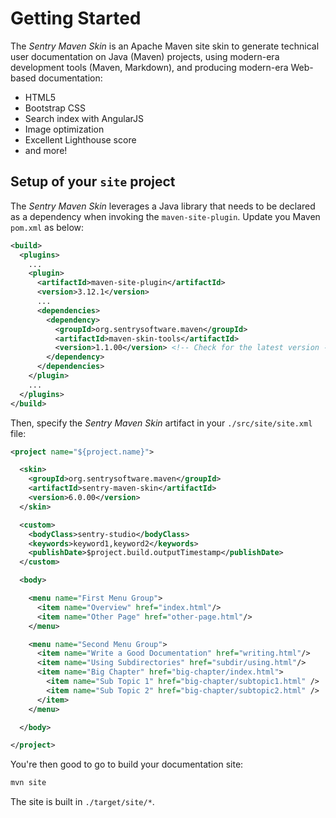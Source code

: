# Getting Started

The *Sentry Maven Skin* is an Apache Maven site skin to generate technical user documentation on Java (Maven) projects, using modern-era development tools (Maven, Markdown), and producing modern-era Web-based documentation:

* HTML5
* Bootstrap CSS
* Search index with AngularJS
* Image optimization
* Excellent Lighthouse score
* and more!

## Setup of your `site` project

The *Sentry Maven Skin* leverages a Java library that needs to be declared as a dependency when invoking the `maven-site-plugin`. Update you Maven `pom.xml` as below:

```xml
<build>
  <plugins>
    ...
    <plugin>
      <artifactId>maven-site-plugin</artifactId>
      <version>3.12.1</version>
      ...
      <dependencies>
        <dependency>
          <groupId>org.sentrysoftware.maven</groupId>
          <artifactId>maven-skin-tools</artifactId>
          <version>1.1.00</version> <!-- Check for the latest version -->
        </dependency>
      </dependencies>
    </plugin>
    ...
  </plugins>
</build>
```

Then, specify the *Sentry Maven Skin* artifact in your `./src/site/site.xml` file:

```xml
<project name="${project.name}">

  <skin>
    <groupId>org.sentrysoftware.maven</groupId>
    <artifactId>sentry-maven-skin</artifactId>
    <version>6.0.00</version>
  </skin>

  <custom>
    <bodyClass>sentry-studio</bodyClass>
    <keywords>keyword1,keyword2</keywords>
    <publishDate>$project.build.outputTimestamp</publishDate>
  </custom>

  <body>

    <menu name="First Menu Group">
      <item name="Overview" href="index.html"/>
      <item name="Other Page" href="other-page.html"/>
    </menu>

    <menu name="Second Menu Group">
      <item name="Write a Good Documentation" href="writing.html"/>
      <item name="Using Subdirectories" href="subdir/using.html"/>
      <item name="Big Chapter" href="big-chapter/index.html">
        <item name="Sub Topic 1" href="big-chapter/subtopic1.html" />
        <item name="Sub Topic 2" href="big-chapter/subtopic2.html" />
      </item>
    </menu>

  </body>

</project>
```

You're then good to go to build your documentation site:

```sh
mvn site
```

The site is built in `./target/site/*`.
